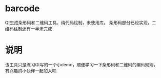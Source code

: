 # barcode
Qt生成条形码和二维码工具，纯代码绘制，未使用库。
条形码部分已经实现，二维码绘制还有一半未完成

# 说明
该工具只是练习Qt写的一个小demo，顺便学习一下条形码和二维码的编码规则，有兴趣的小伙伴一起加入吧
